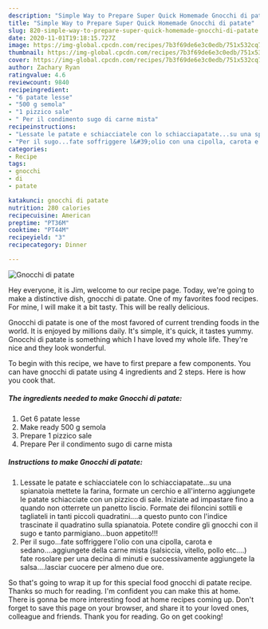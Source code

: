 ```yaml
---
description: "Simple Way to Prepare Super Quick Homemade Gnocchi di patate"
title: "Simple Way to Prepare Super Quick Homemade Gnocchi di patate"
slug: 820-simple-way-to-prepare-super-quick-homemade-gnocchi-di-patate
date: 2020-11-01T19:18:15.727Z
image: https://img-global.cpcdn.com/recipes/7b3f69de6e3c0edb/751x532cq70/gnocchi-di-patate-recipe-main-photo.jpg
thumbnail: https://img-global.cpcdn.com/recipes/7b3f69de6e3c0edb/751x532cq70/gnocchi-di-patate-recipe-main-photo.jpg
cover: https://img-global.cpcdn.com/recipes/7b3f69de6e3c0edb/751x532cq70/gnocchi-di-patate-recipe-main-photo.jpg
author: Zachary Ryan
ratingvalue: 4.6
reviewcount: 9840
recipeingredient:
- "6 patate lesse"
- "500 g semola"
- "1 pizzico sale"
- " Per il condimento sugo di carne mista"
recipeinstructions:
- "Lessate le patate e schiacciatele con lo schiacciapatate...su una spianatoia mettete la farina, formate un cerchio e all&#39;interno aggiungete le patate schiacciate con un pizzico di sale. Iniziate ad impastare fino a quando non otterrete un panetto liscio. Formate dei filoncini sottili e tagliateli in tanti piccoli quadratini....a questo punto con l&#39;indice trascinate il quadratino sulla spianatoia. Potete condire gli gnocchi con il sugo e tanto parmigiano...buon appetito!!!"
- "Per il sugo...fate soffriggere l&#39;olio con una cipolla, carota e sedano....aggiungete della carne mista (salsiccia, vitello, pollo etc....) fate rosolare per una decina di minuti e successivamente aggiungete la salsa....lasciar cuocere per almeno due ore."
categories:
- Recipe
tags:
- gnocchi
- di
- patate

katakunci: gnocchi di patate 
nutrition: 280 calories
recipecuisine: American
preptime: "PT36M"
cooktime: "PT44M"
recipeyield: "3"
recipecategory: Dinner

---
```



![Gnocchi di patate](https://img-global.cpcdn.com/recipes/7b3f69de6e3c0edb/751x532cq70/gnocchi-di-patate-recipe-main-photo.jpg)

Hey everyone, it is Jim, welcome to our recipe page. Today, we're going to make a distinctive dish, gnocchi di patate. One of my favorites food recipes. For mine, I will make it a bit tasty. This will be really delicious.

Gnocchi di patate is one of the most favored of current trending foods in the world. It is enjoyed by millions daily. It's simple, it's quick, it tastes yummy. Gnocchi di patate is something which I have loved my whole life. They're nice and they look wonderful.




To begin with this recipe, we have to first prepare a few components. You can have gnocchi di patate using 4 ingredients and 2 steps. Here is how you cook that.

<!--inarticleads1-->

##### The ingredients needed to make Gnocchi di patate:

1. Get 6 patate lesse
1. Make ready 500 g semola
1. Prepare 1 pizzico sale
1. Prepare  Per il condimento sugo di carne mista




<!--inarticleads2-->

##### Instructions to make Gnocchi di patate:

1. Lessate le patate e schiacciatele con lo schiacciapatate...su una spianatoia mettete la farina, formate un cerchio e all&#39;interno aggiungete le patate schiacciate con un pizzico di sale. Iniziate ad impastare fino a quando non otterrete un panetto liscio. Formate dei filoncini sottili e tagliateli in tanti piccoli quadratini....a questo punto con l&#39;indice trascinate il quadratino sulla spianatoia. Potete condire gli gnocchi con il sugo e tanto parmigiano...buon appetito!!!
1. Per il sugo...fate soffriggere l&#39;olio con una cipolla, carota e sedano....aggiungete della carne mista (salsiccia, vitello, pollo etc....) fate rosolare per una decina di minuti e successivamente aggiungete la salsa....lasciar cuocere per almeno due ore.




So that's going to wrap it up for this special food gnocchi di patate recipe. Thanks so much for reading. I'm confident you can make this at home. There is gonna be more interesting food at home recipes coming up. Don't forget to save this page on your browser, and share it to your loved ones, colleague and friends. Thank you for reading. Go on get cooking!
